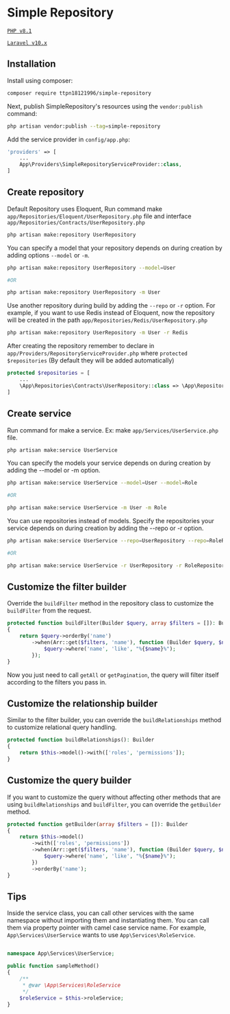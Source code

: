 # Simple Repository

[`PHP v8.1`](https://php.net)

[`Laravel v10.x`](https://github.com/laravel/laravel)

## Installation

Install using composer:

```bash
composer require ttpn18121996/simple-repository
```

Next, publish SimpleRepository's resources using the `vendor:publish` command:

```bash
php artisan vendor:publish --tag=simple-repository
```

Add the service provider in `config/app.php`:

```php
'providers' => [
    ...
    App\Providers\SimpleRepositoryServiceProvider::class,
]
```

## Create repository

Default Repository uses Eloquent, Run command make `app/Repositories/Eloquent/UserRepository.php` file
and interface `app/Repositories/Contracts/UserRepository.php`

```bash
php artisan make:repository UserRepository
```

You can specify a model that your repository depends on during creation by adding options `--model` or `-m`.

```bash
php artisan make:repository UserRepository --model=User

#OR

php artisan make:repository UserRepository -m User
```

Use another repository during build by adding the `--repo` or `-r` option. For example, if you want to use Redis instead of Eloquent, now the repository will be created in the path `app/Repositories/Redis/UserRepository.php`

```bash
php artisan make:repository UserRepository -m User -r Redis
```

After creating the repository remember to declare in
`app/Providers/RepositoryServiceProvider.php` where `protected $repositories`
(By default they will be added automatically)

```php
protected $repositories = [
    ...
    \App\Repositories\Contracts\UserRepository::class => \App\Repositories\Eloquent\UserRepository::class,
]
```

## Create service

Run command for make a service. Ex: make `app/Services/UserService.php` file.

```bash
php artisan make:service UserService
```

You can specify the models your service depends on during creation by adding the --model or -m option.

```bash
php artisan make:service UserService --model=User --model=Role

#OR

php artisan make:service UserService -m User -m Role
```

You can use repositories instead of models. Specify the repositories your service depends on during creation
by adding the --repo or -r option.

```bash
php artisan make:service UserService --repo=UserRepository --repo=RoleRepository

#OR

php artisan make:service UserService -r UserRepository -r RoleRepository
```

## Customize the filter builder

Override the `buildFilter` method in the repository class to customize the `buildFilter` from the request.

```php
protected function buildFilter(Builder $query, array $filters = []): Builder
{
    return $query->orderBy('name')
        ->when(Arr::get($filters, 'name'), function (Builder $query, $name) {
            $query->where('name', 'like', "%{$name}%");
        });
}
```

Now you just need to call `getAll` or `getPagination`,
the query will filter itself according to the filters you pass in.

## Customize the relationship builder

Similar to the filter builder, you can override the `buildRelationships` method to customize relational query handling.

```php
protected function buildRelationships(): Builder
{
    return $this->model()->with(['roles', 'permissions']);
}
```

## Customize the query builder

If you want to customize the query without affecting other methods that are using `buildRelationships`
and `buildFilter`, you can override the `getBuilder` method.

```php
protected function getBuilder(array $filters = []): Builder
{
    return $this->model()
        ->with(['roles', 'permissions'])
        ->when(Arr::get($filters, 'name'), function (Builder $query, $name) {
            $query->where('name', 'like', "%{$name}%");
        })
        ->orderBy('name');
}
```

## Tips

Inside the service class, you can call other services with the same namespace without importing them and instantiating them. You can call them via property pointer with camel case service name. For example, `App\Services\UserService` wants to use `App\Services\RoleService`.

```php

namespace App\Services\UserService;

public function sampleMethod()
{
    /**
     * @var \App\Services\RoleService
     */
    $roleService = $this->roleService;
}
```
